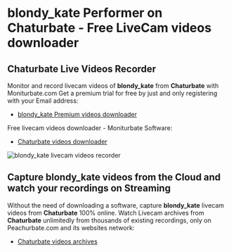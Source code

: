 # blondy_kate Performer on Chaturbate - Free LiveCam videos downloader

## Chaturbate Live Videos Recorder

Monitor and record livecam videos of **blondy_kate** from **Chaturbate** with Moniturbate.com
Get a premium trial for free by just and only registering with your Email address:
* [blondy_kate Premium videos downloader](https://moniturbate.com/request-demo-licence-key.html)

Free livecam videos downloader - Moniturbate Software:
* [Chaturbate videos downloader](https://moniturbate.com/moniturbate-download-software.html)

![blondy_kate livecam videos recorder](https://peachurnet.com/templates/moniturbate-software.png)


## Capture blondy_kate videos from the Cloud and watch your recordings on Streaming

Without the need of downloading a software, capture **blondy_kate** livecam videos from **Chaturbate** 100% online.
Watch Livecam archives from **Chaturbate** unlimitedly from thousands of existing recordings, only on Peachurbate.com and its websites network:
* [Chaturbate videos archives](https://peachurnet.com/)